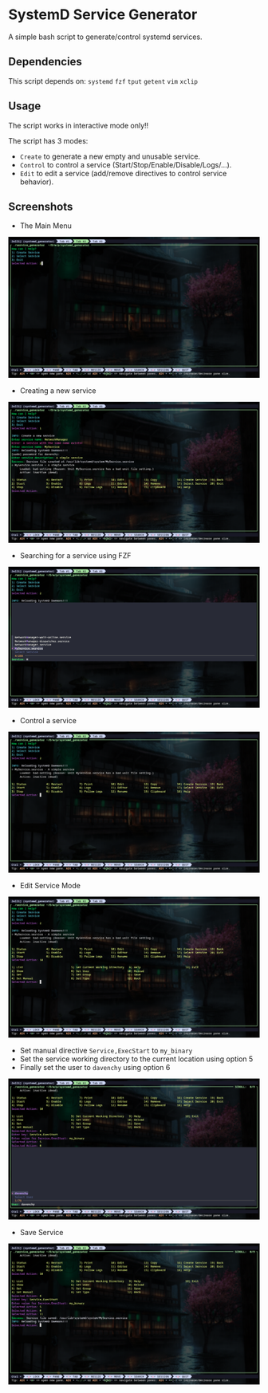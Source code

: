 # SystemD Service Generator

A simple bash script to generate/control systemd services.

## Dependencies

This script depends on: `systemd` `fzf` `tput` `getent` `vim` `xclip`

## Usage

The script works in interactive mode only!!

The script has 3 modes:

- `Create` to generate a new empty and unusable service.
- `Control` to control a service (Start/Stop/Enable/Disable/Logs/...).
- `Edit` to edit a service (add/remove directives to control service behavior).

## Screenshots

- The Main Menu

![](./screens/main_menu.png)

- Creating a new service

![](./screens/create_service.png)

- Searching for a service using FZF

![](./screens/search_service.png)

- Control a service

![](./screens/control_service.png)

- Edit Service Mode

![](./screens/edit_service.png)

- Set manual directive `Service,ExecStart` to `my_binary`
- Set the service working directory to the current location using option 5
- Finally set the user to `davenchy` using option 6

![](./screens/set_service_directives.png)

- Save Service

![](./screens/save_service.png)
